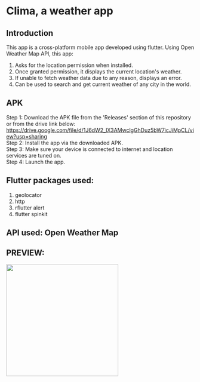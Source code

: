 # Clima, a weather app
## Introduction
This app is a cross-platform mobile app developed using flutter. Using Open Weather Map API, this app:
1. Asks for the location permission when installed.
2. Once granted permission, it displays the current location's weather.
3. If unable to fetch weather data due to any reason, displays an error.
4. Can be used to search and get current weather of any city in the world.

## APK
Step 1: Download the APK file from the 'Releases' section of this repository or from the drive link below:<br />
https://drive.google.com/file/d/1J6dW2_lX3AMwclgGhDuz5bW7icJiMpCL/view?usp=sharing<br />
Step 2: Install the app via the downloaded APK.<br />
Step 3: Make sure your device is connected to internet and location services are tuned on.<br />
Step 4: Launch the app.<br />

## Flutter packages used:
1. geolocator
2. http
3. rflutter alert
4. flutter spinkit

## API used: Open Weather Map

## PREVIEW:

<img src="preview.gif" width=300>